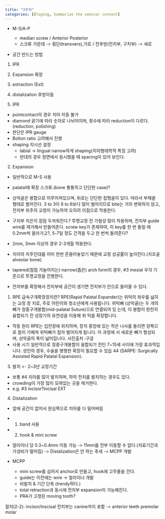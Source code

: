 ```yaml
---
title: "3주차"
categories: [Bloging, Summarize the seminar content]
---
```



- M-S/A-P
  - median screw / Anterior Posterior
  - 스크류 가운데 -> 횡단(transvers),가로 / 전후방(전치부, 구치부) -> 세로 

- 공간 만드는 방법
 1. IPR
 2. Expansion 확장
 3. extraction (Ext)
 4. distalization 후방이동


1. IPR
- pointcontact의 경우 치아 이동 불가
- diamond 굵기에 따라 숫자로 나뉘어지며, 횟수에 따라 reduction이 다르다.(reduction, polishing)
- 판단은 IPR gauge
- Bolton ratio 고려해서 진행
- shaping 지시선 설정
  - labial -> lingual narrow하게 shaping(치아형태학적 특징 고려)
  - 반대의 경우 정면에서 응시했을 때 spacing이 있어 보인다.

2. Expansion
- 일반적으로 M-S 사용
- palatal에 확장 스크류.(bone 통통하고 단단한 case)?
- 상악골은 봉합으로 이루어져있으며, 뒤로는 단단한 접형골이 있다. 따라서 부채꼴 형태로 벌어진다. 3 to 3이 6 to 6보다 많이 벌어지므로 bite는 거의 변화하지 않고, 전치부 위주의 교정이 가능하여 오히려 이점으로 작용한다. 
- 구치부 치은이 점점 두꺼워진다.? 투명교정 전 가철성 많이 착용하며, 전치부 guide wire를 제거해서 만들어준다.
screw key가 존재하여, 이 key를 한 번 돌릴 때 0.2mm씩 올라가고?, 5-7일 정도 간격을 두고 한 번씩 돌려준다?
- 2mm, 3mm 이상의 경우 2-3개월 착용한다.
- 치아의 치주인대를 이미 한번 흔들어놓았기 때문에 교정 성공률이 높아진다.(치조골 alveolar bone)

- tapered(점점 가늘어지는) narrow(좁은) arch form의 경우, #3 mesial 우각 기준으로 투명교정을 진행한다. 
- 전치부를 확장해서 전치부에 공간이 생기면 전치부가 안으로 들어올 수 있다.


1. RPE 급속구개확장장치란?
RPE(Rapid Palatal Expander)는 위턱의 좌우를 넓히는 교정 장 치로, 주로 어린이와 청소년에게 사용됩니다. 위턱뼈 (상악골)는 두 개의 뼈가 정중구개봉합(mid-palatal Suture)으로 연결되어 있 는데, 이 봉합이 완전히 융합되기 전 성장기의 유연성을 이용해 위 턱을 확장합니다.
- 작동 원리
RPE는 입천장에 위치하며, 장치 중앙에 있는 작은 나사를 돌리면 양쪽으로 힘이 가해져 위턱뼈가 점차 벌어지게 됩니다. 이 과정에 서 새로운 뼈가 형성되며, 상악골의 폭이 넓어집니다.
사진출처 :구글
- 사용 시기
일반적으로 정중구개봉합이 융합되기 전인 7~15세 사이에 가장 효과적입니다. 성인의 경우, 수술을 병행한 확장이 필요할 수 있습
44 (SARPE: Surgically Assisted Rapid Palatal Expansion).


3. 발치 <- 2~3년 교정기간
- 보통 #4 치아를 많이 발치하며, 하악 전치를 발치하는 경우도 있다.
- crowding이 가장 많이 모여있는 곳을 제거한다.
- e.g. #3 incisor?incisal EXT

4. Distalization
- 앞에 공간이 없어서 원심쪽으로 치아를 다 밀어버림
- 1) band 사용
- 2) hook & mini screw
- 얼라이너 당 0.3~0.4mm 이동 가능 -> 11mm를 전부 이동할 수 없다.(치료기간과 가성비가 떨어짐) -> Distalization은 안 하는 추세 -> MCPP 개발

- MCPP
  - mini screw를 심어서 anchor로 만들고, hook에 고무줄을 건다.
  - guide는 이전에는 wire -> 얼라이너 개발
  - 비발치 & 기간 단축 (trendy하다.) 
  - total retraction과 동시에 전치부 expansion이 가능해진다.
  - PRA가 고정된 moving tooth?


절치(2-2): incisor/inscisal
전치부는 canine까지 포함 -> anterior teeth
premolar
molar